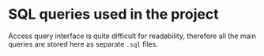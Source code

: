 # SQL queries used in the project

Access query interface is quite difficult for readability, therefore all the main queries are stored here as separate `.sql` files.

